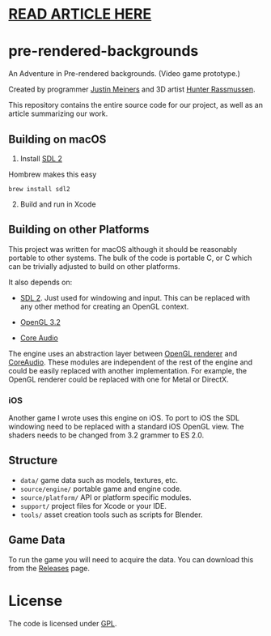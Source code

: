 # [READ ARTICLE HERE](https://justinmeiners.github.io/pre-rendered-backgrounds)

# pre-rendered-backgrounds

An Adventure in Pre-rendered backgrounds. (Video game prototype.)

Created by programmer [Justin Meiners](https://github.com/justinmeiners) and 3D artist [Hunter Rassmussen](https://github.com/).

This repository contains the entire source code for our project, as well as an article summarizing our work.

## Building on macOS

1. Install [SDL 2](https://www.libsdl.org)

Hombrew makes this easy

``` 
brew install sdl2
```

2. Build and run in Xcode

## Building on other Platforms

This project was written for macOS although it should be reasonably portable to other systems. The bulk of the code is portable C, or C which can be trivially adjusted to build on other platforms.

It also depends on:

- [SDL 2](https://www.libsdl.org). Just used for windowing and input. This can be replaced with any other method for creating an OpenGL context.

- [OpenGL 3.2](https://en.wikipedia.org/wiki/OpenGL#OpenGL_3.2)

- [Core Audio](https://developer.apple.com/library/archive/documentation/MusicAudio/Conceptual/CoreAudioOverview/WhatisCoreAudio/WhatisCoreAudio.html)

The engine uses an abstraction layer between [OpenGL renderer](source/platform/gl_3/gl_3.h) and [CoreAudio](source/platform/core_audio/snd_driver_core_audio.h). These modules are  independent of the rest of the engine and could be easily replaced with another implementation. For example, the OpenGL renderer could be replaced with one for Metal or DirectX.

### iOS

Another game I wrote uses this engine on iOS. To port to iOS the SDL windowing need to be replaced with a standard iOS OpenGL view. The shaders needs to be changed from 3.2 grammer to ES 2.0.

## Structure

- `data/` game data such as models, textures, etc.
- `source/engine/` portable game and engine code.
- `source/platform/` API or platform specific modules.
- `support/` project files for Xcode or your IDE.
- `tools/` asset creation tools such as scripts for Blender.

## Game Data

To run the game you will need to acquire the data. You can download this from the [Releases]() page.

# License

The code is licensed under [GPL](LICENSE).


